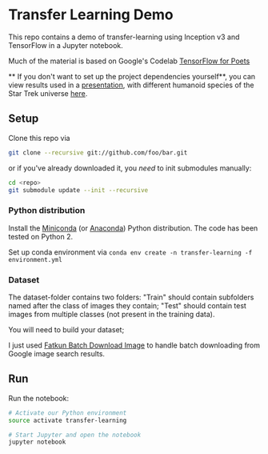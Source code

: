 # Transfer Learning Demo

This repo contains a demo of transfer-learning using Inception v3 and TensorFlow in a Jupyter notebook.

Much of the material is based on Google's Codelab [TensorFlow for Poets](https://codelabs.developers.google.com/codelabs/tensorflow-for-poets)

** If you don't want to set up the project dependencies yourself**, you can view results used in a [presentation](Presentasjon.pdf), with different humanoid species of the Star Trek universe [here](https://github.com/eivind88/transfer-learning-demo/blob/master/Transfer-Learning.ipynb). 

## Setup

Clone this repo via

```bash
git clone --recursive git://github.com/foo/bar.git
```

or if you've already downloaded it, you *need* to init submodules manually:

```bash
cd <repo>
git submodule update --init --recursive
```

### Python distribution

Install the [Miniconda](https://conda.io/miniconda.html) (or [Anaconda](https://www.anaconda.com/download/#macos)) Python distribution.
The code has been tested on Python 2.

Set up conda environment via `conda env create -n transfer-learning -f environment.yml`

### Dataset

The dataset-folder contains two folders:
"Train" should contain subfolders named after the class of images they contain;
"Test" should contain test images from multiple classes (not present in the training data).



You will need to build your dataset;

I just used [Fatkun Batch Download Image](https://chrome.google.com/webstore/detail/fatkun-batch-download-ima/nnjjahlikiabnchcpehcpkdeckfgnohf?hl=en) to handle batch downloading from Google image search results.

## Run 

Run the notebook:

```bash
# Activate our Python environment
source activate transfer-learning

# Start Jupyter and open the notebook
jupyter notebook
```

